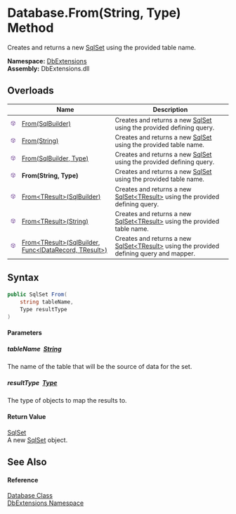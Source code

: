 Database.From(String, Type) Method
==================================
Creates and returns a new [SqlSet][1] using the provided table name.
  
**Namespace:** [DbExtensions][2]  
**Assembly:** DbExtensions.dll

Overloads
---------

|                  | Name                                                             | Description                                                                                     |
| ---------------- | ---------------------------------------------------------------- | ----------------------------------------------------------------------------------------------- |
| ![Public method] | [From(SqlBuilder)][3]                                            | Creates and returns a new [SqlSet][1] using the provided defining query.                        |
| ![Public method] | [From(String)][4]                                                | Creates and returns a new [SqlSet][1] using the provided table name.                            |
| ![Public method] | [From(SqlBuilder, Type)][5]                                      | Creates and returns a new [SqlSet][1] using the provided defining query.                        |
| ![Public method] | **From(String, Type)**                                           | Creates and returns a new [SqlSet][1] using the provided table name.                            |
| ![Public method] | [From&lt;TResult>(SqlBuilder)][6]                                | Creates and returns a new [SqlSet&lt;TResult>][7] using the provided defining query.            |
| ![Public method] | [From&lt;TResult>(String)][8]                                    | Creates and returns a new [SqlSet&lt;TResult>][7] using the provided table name.                |
| ![Public method] | [From&lt;TResult>(SqlBuilder, Func&lt;IDataRecord, TResult>)][9] | Creates and returns a new [SqlSet&lt;TResult>][7] using the provided defining query and mapper. |


Syntax
------

```csharp
public SqlSet From(
	string tableName,
	Type resultType
)
```

#### Parameters

##### *tableName*  [String][10]
The name of the table that will be the source of data for the set.

##### *resultType*  [Type][11]
The type of objects to map the results to.

#### Return Value
[SqlSet][1]  
A new [SqlSet][1] object.

See Also
--------

#### Reference
[Database Class][12]  
[DbExtensions Namespace][2]  

[1]: ../SqlSet/README.md
[2]: ../README.md
[3]: From.md
[4]: From_2.md
[5]: From_1.md
[6]: From__1.md
[7]: ../SqlSet_1/README.md
[8]: From__1_2.md
[9]: From__1_1.md
[10]: https://learn.microsoft.com/dotnet/api/system.string
[11]: https://learn.microsoft.com/dotnet/api/system.type
[12]: README.md
[Public method]: ../../icons/pubmethod.svg "Public method"